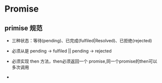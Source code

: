 
# Promise

## primise 规范

- 三种状态：等待(pending)、已完成(fulfiled|Resolved)、已拒绝(rejected)

- 必须从是 pending -> fulfiled || pending -> rejected

- 必须实现 then 方法，then必须返回一个 promise,同一个promise的then可以多次调用

- 
